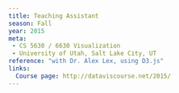 ```yaml
---
title: Teaching Assistant
season: Fall
year: 2015
meta:
 - CS 5630 / 6630 Visualization
 - University of Utah, Salt Lake City, UT
reference: "with Dr. Alex Lex, using D3.js"
links:
  Course page: http://dataviscourse.net/2015/
---
```

